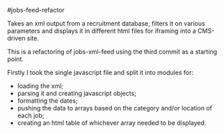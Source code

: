 #jobs-feed-refactor

Takes an xml output from a recruitment database, filters it on various parameters and 
displays it in different html files for iframing into a CMS-driven site.

This is a refactoring of jobs-xml-feed using the third commit as a starting point.

Firstly I took the single javascript file and split it into modules for:
* loading the xml;
* parsing it and creating javascript objects;
* formatting the dates;
* pushing the data to arrays based on the category and/or location of each job;
* creating an html table of whichever array needed to be displayed.
